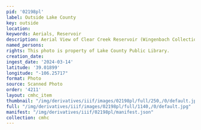 ```yaml
---
pid: '02198pl'
label: Outside Lake County
key: outside
location: 
keywords: Aerials, Reservoir
description: Aerial View of Clear Creek Reservoir (Wingenbach Collection)
named_persons: 
rights: This photo is property of Lake County Public Library.
creation_date: 
ingest_date: '2024-03-14'
latitude: '39.01899'
longitude: "-106.25717"
format: Photo
source: Scanned Photo
order: '4211'
layout: cmhc_item
thumbnail: "/img/derivatives/iiif/images/02198pl/full/250,/0/default.jpg"
full: "/img/derivatives/iiif/images/02198pl/full/1140,/0/default.jpg"
manifest: "/img/derivatives/iiif/02198pl/manifest.json"
collection: cmhc
---
```

